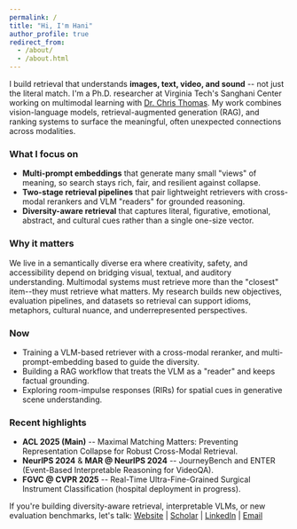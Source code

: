 ```yaml
---
permalink: /
title: "Hi, I'm Hani"
author_profile: true
redirect_from: 
  - /about/
  - /about.html
---
```

I build retrieval that understands **images, text, video, and sound** -- not just the literal match. I'm a Ph.D. researcher at Virginia Tech's Sanghani Center working on multimodal learning with [Dr. Chris Thomas](https://people.cs.vt.edu/chris/). My work combines vision-language models, retrieval-augmented generation (RAG), and ranking systems to surface the meaningful, often unexpected connections across modalities.

### What I focus on
- **Multi-prompt embeddings** that generate many small "views" of meaning, so search stays rich, fair, and resilient against collapse.  
- **Two-stage retrieval pipelines** that pair lightweight retrievers with cross-modal rerankers and VLM "readers" for grounded reasoning.  
- **Diversity-aware retrieval** that captures literal, figurative, emotional, abstract, and cultural cues rather than a single one-size vector.

### Why it matters
We live in a semantically diverse era where creativity, safety, and accessibility depend on bridging visual, textual, and auditory understanding. Multimodal systems must retrieve more than the "closest" item--they must retrieve what matters. My research builds new objectives, evaluation pipelines, and datasets so retrieval can support idioms, metaphors, cultural nuance, and underrepresented perspectives.

### Now
- Training a VLM-based retriever with a cross-modal reranker, and multi-prompt-embedding based to guide the diversity.   
- Building a RAG workflow that treats the VLM as a "reader" and keeps factual grounding.  
- Exploring room-impulse responses (RIRs) for spatial cues in generative scene understanding.

### Recent highlights
- **ACL 2025 (Main)** -- Maximal Matching Matters: Preventing Representation Collapse for Robust Cross-Modal Retrieval.  
- **NeurIPS 2024** & **MAR @ NeurIPS 2024** -- JourneyBench and ENTER (Event-Based Interpretable Reasoning for VideoQA).  
- **FGVC @ CVPR 2025** -- Real-Time Ultra-Fine-Grained Surgical Instrument Classification (hospital deployment in progress).

If you're building diversity-aware retrieval, interpretable VLMs, or new evaluation benchmarks, let's talk: 
[Website](https://hanialomari.github.io/) | [Scholar](https://scholar.google.com/citations?user=Ft_qTcwAAAAJ&hl=en) | [LinkedIn](https://www.linkedin.com/in/hanialomari/) | [Email](mailto:hani@vt.edu)
